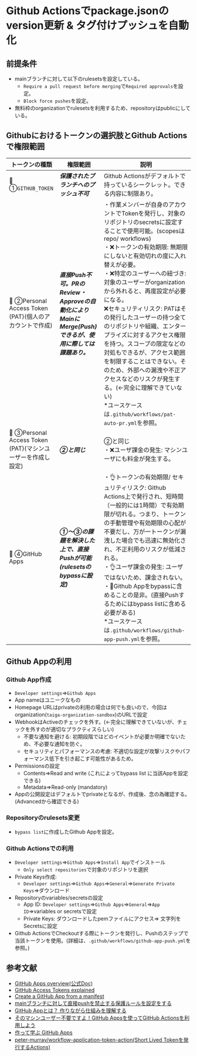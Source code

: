 # Github Actionsでpackage.jsonのversion更新 & タグ付けプッシュを自動化


## 前提条件

* mainブランチに対して以下のrulesetsを設定している。
    * `Require a pull request before merging`で`Required approvals`を設定。
    * `Block force pushes`を設定。
* 無料枠のorganizationでrulesetsを利用するため、repositoryはpublicにしている。

## Githubにおけるトークンの選択肢とGithub Actionsで権限範囲

| トークンの種類 | 権限範囲 | 説明 | 
| --- | --- | --- |
| 🙅 ①`GITHUB_TOKEN` | ***保護されたブランチへのプッシュ不可*** | Github Actionsがデフォルトで持っているシークレット。できる内容に制限あり。 | 
| 🔺 ②Personal Access Token (PAT)(個人のアカウントで作成) | ***直接Push不可。PRのReview・Approveの自動化によりMainにMerge(Push)できるが、使用に際しては課題あり。*** | ・作業メンバーが自身のアカウントでTokenを発行し、対象のリポジトリのsecretsに設定することで使用可能。(scopesはrepo/ workflows) <br> ・❌トークンの有効期限: 無期限にしないと有効切れの度に入れ替えが必要。<br>・❌特定のユーザーへの紐づき: 対象のユーザーがorganizationから外れると、再度設定が必要になる。<br>❌セキュリティリスク: PATはその発行したユーザーの持つ全てのリポジトリや組織、エンタープライズに対するアクセス権限を持つ。スコープの限定などの対処もできるが、アクセス範囲を制限することはできない。そのため、外部への漏洩や不正アクセスなどのリスクが発生する。(←完全に理解できていない) <br> *ユースケースは`.github/workflows/pat-auto-pr.yml`を参照。| 
| 🔺 ③Personal Access Token (PAT)(マシンユーザーを作成し設定) | ***②と同じ*** | ②と同じ <br> ・❌ユーザ課金の発生: マシンユーザにも料金が発生する。 | 
| 🙆 ④GitHub Apps | ***①〜③の課題を解決した上で、直接Pushが可能 (rulesetsのbypassに設定)*** | ・👌トークンの有効期限/ セキュリティリスク: Github Actions上で発行され、短時間（一般的には1時間）で有効期限が切れる。つまり、トークンの手動管理や有効期限の心配が不要だし、万が一トークンが漏洩した場合でも迅速に無効化され、不正利用のリスクが低減される。<br> ・👌ユーザ課金の発生: ユーザではないため、課金されない。<br>・🔺Github Appをbypassに含めることの是非。(直接Pushするためにはbypass listに含める必要がある) <br> *ユースケースは`.github/workflows/github-app-push.yml`を参照。|

## Github Appの利用

### Github App作成
* `Developer settings`=>`Github Apps`
* App nameはユニークなもの
* Homepage URLはprivateの利用の場合は何でも良いので、今回はorganization(`taiga-organization-sandbox`)のURLで設定
* WebhookはActiveのチェックを外す。(←完全に理解できていないが、チェックを外すのが適切なプラクティスらしい)
    * 不要な通知を避ける: 初期段階ではどのイベントが必要か明確でないため、不必要な通知を防ぐ。
    * セキュリティとパフォーマンスの考慮: 不適切な設定が攻撃リスクやパフォーマンス低下を引き起こす可能性があるため。
* Permissionsの設定
    * Contents=>Read and write (これによってbypass list に当該Appを設定できる)
    * Metadata=>Read-only (mandatory)
* Appの公開設定はデフォルトでprivateとなるが、作成後、念の為確認する。(Advancedから確認できる)

### Repositoryのrulesets変更
* `bypass list`に作成したGithub Appを設定。

### Github Actionsでの利用
* `Developer settings`=>`Github Apps`=>`Install App`でインストール
    * `Only select repositories`で対象のリポジトリを選択
* Private Keys作成: 
    * `Developer settings`=>`Github Apps`=>`General`=>`Generate Private Keys`=>ダウンロード
* Repositoryのvariables/secretsの設定
    * App ID: `Developer settings`=>`Github Apps`=>`General`=>`App ID`=>variables or secretsで設定
    * Private Keys: ダウンロードしたpemファイルにアクセス=> 文字列をSecretsに設定
* Github ActionsでCheckoutする際にトークンを発行し、Pushのステップで当該トークンを使用。(詳細は、`.github/workflows/github-app-push.yml`を参照。)


## 参考文献
* [GitHub Apps overview(公式Doc)](https://docs.github.com/en/apps/overview)
* [GitHub Access Tokens explained](https://devopsjournal.io/blog/2022/01/03/GitHub-Tokens)
* [Create a GitHub App from a manifest](https://devopsjournal.io/blog/2021/12/27/GitHub-App-from-manifest)
* [mainブランチに対して直接pushを禁止する保護ルールを設定をする](https://zenn.dev/json_hardcoder/articles/f9b534377103a4)
* [GitHub Appとは？ 作りながら仕組みを理解する](https://zenn.dev/takamin55/articles/569875e8346948#github-apps%E3%81%A8%E3%81%AF)
* [そのマシンユーザー不要ですよ！GitHub Appsを使ってGitHub Actionsを利用しよう](https://zenn.dev/tatsuo48/articles/72c8939bbc6329#%E3%81%AF%E3%81%98%E3%82%81%E3%81%AB)
* [作って学ぶ GitHub Apps](https://note.com/teitei_tk/n/n5ad51f00a006)
* [peter-murray/workflow-application-token-action(Short Lived Tokenを発行するActions)](https://github.com/peter-murray/workflow-application-token-action)